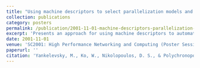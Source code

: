 ```yaml
---
title: "Using machine descriptors to select parallelization models and strategies on hierarchical systems"
collection: publications
category: posters
permalink: /publication/2001-11-01-machine-descriptors-parallelization-models
excerpt: 'Presents an approach for using machine descriptors to automatically select appropriate parallelization models and strategies for hierarchical computing systems.'
date: 2001-11-01
venue: 'SC2001: High Performance Networking and Computing (Poster Session)'
paperurl: ''
citation: 'Yankelevsky, M., Ko, W., Nikolopoulos, D. S., & Polychronopoulos, C. D. (2001). &quot;Using machine descriptors to select parallelization models and strategies on hierarchical systems.&quot; In <i>Poster Session of SC2001: High Performance Networking and Computing (SC''01)</i>.'
---
```

